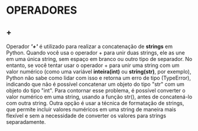 # OPERADORES

## +

Operador ***'+'*** é utilizado para realizar a concatenação de **strings** em Python. Quando você usa o operador + para unir duas strings, ele as une em uma única string, sem espaço em branco ou outro tipo de separador. No entanto, se você tentar usar o operador + para unir uma string com um valor numérico (como uma variável **inteira(int)**  ou **string(str)**, por exemplo), Python não sabe como lidar com isso e retorna um erro de tipo (TypeError), indicando que não é possível concatenar um objeto do tipo "str" com um objeto do tipo "int". Para contornar esse problema, é possível converter o valor numérico em uma string, usando a função str(), antes de concatená-lo com outra string. Outra opção é usar a técnica de formatação de strings, que permite incluir valores numéricos em uma string de maneira mais flexível e sem a necessidade de converter os valores para strings separadamente.
